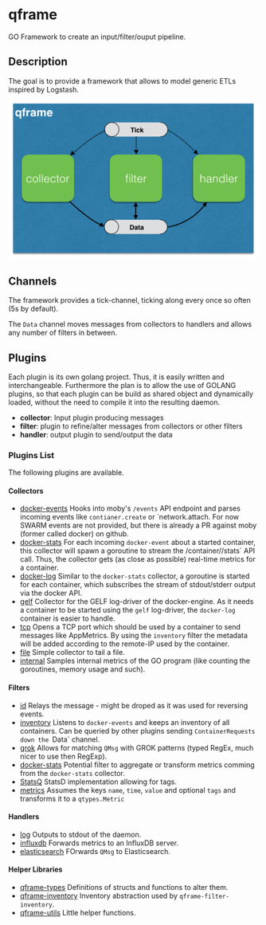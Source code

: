 # qframe
GO Framework to create an input/filter/ouput pipeline.

## Description

The goal is to provide a framework that allows to model generic ETLs inspired by Logstash.

![](/resources/pics/architecture.png)


## Channels
The framework provides a tick-channel, ticking along every once so often (5s by default).

The `Data` channel moves messages from collectors to handlers and allows any number of filters in between.


## Plugins

Each plugin is its own golang project. Thus, it is easily written and interchangeable.
Furthermore the plan is to allow the use of GOLANG plugins, so that each plugin can be build as shared object and dynamically loaded, without the need to compile it into the resulting daemon.

* **collector**: Input plugin producing messages
* **filter**: plugin to refine/alter messages from collectors or other filters
* **handler**: output plugin to send/output the data

### Plugins List

The following plugins are available.

#### Collectors

- [docker-events](https://github.com/qnib/qframe-collector-docker-events) Hooks into moby's `/events` API endpoint and parses incoming events like `contianer.create` or `network.attach. 
 For now SWARM events are not provided, but there is already a PR against moby (former called docker) on github.
- [docker-stats](https://github.com/qnib/qframe-collector-docker-stats) For each incoming `docker-event` about a started container, 
 this collector will spawn a goroutine to stream the /container/<id>/stats` API call. Thus, the collector gets (as close as possible) real-time metrics for a container.
- [docker-log](https://github.com/qnib/qframe-collector-docker-log) Similar to the `docker-stats` collector, a goroutine is started for each container, which subscribes the stream of stdout/stderr output via the docker API.
- [gelf](https://github.com/qnib/qframe-collector-gelf) Collector for the GELF log-driver of the docker-engine. As it needs a container to be started using the `gelf` log-driver, the `docker-log` container is easier to handle.
- [tcp](https://github.com/qnib/qframe-collector-tcp) Opens a TCP port which should be used by a container to send messages like AppMetrics.
 By using the `inventory` filter the metadata will be added according to the remote-IP used by the container.
- [file](https://github.com/qnib/qframe-collector-file) Simple collector to tail a file.
- [internal](https://github.com/qnib/qframe-collector-internal) Samples internal metrics of the GO program (like counting the goroutines, memory usage and such). 

#### Filters

- [id](https://github.com/qnib/qframe-filter-id) Relays the message - might be droped as it was used for reversing events.
- [inventory](https://github.com/qnib/qframe-filter-inventory) Listens to `docker-events` and keeps an inventory of all containers. 
 Can be queried by other plugins sending `ContainerRequests down the `Data` channel.
- [grok](https://github.com/qnib/qframe-filter-grok) Allows for matching `QMsg` with GROK patterns (typed RegEx, much nicer to use then RegExp).
- [docker-stats](https://github.com/qnib/qframe-filter-docker-stats) Potential filter to aggregate or transform metrics comming from the `docker-stats` collector.
- [StatsQ](https://github.com/qnib/qframe-filter-statsq) StatsD implementation allowing for tags.
- [metrics](https://github.com/qnib/qframe-filter-metrics) Assumes the keys `name`, `time`, `value` and optional `tags` and transforms it to a `qtypes.Metric`

#### Handlers

- [log](https://github.com/qnib/qframe-handler-log) Outputs to stdout of the daemon.
- [influxdb](https://github.com/qnib/qframe-handler-influxdb) Forwards metrics to an InfluxDB server. 
- [elasticsearch](https://github.com/qnib/qframe-handler-elasticsearch) FOrwards `QMsg` to Elasticsearch.

#### Helper Libraries

- [qframe-types](https://github.com/qnib/qframe-types) Definitions of structs and functions to alter them.
- [qframe-inventory](https://github.com/qnib/qframe-inventory) Inventory abstraction used by `qframe-filter-inventory`.
- [qframe-utils](https://github.com/qnib/qframe-utils) Little helper functions.


